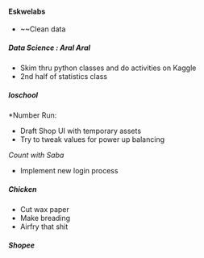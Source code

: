 #### Eskwelabs
* ~~Clean data

##### **Data Science : Aral Aral**
* Skim thru python classes and do activities on Kaggle
* 2nd half of statistics class

##### **Ioschool**
*Number Run:
* Draft Shop UI with temporary assets
* Try to tweak values for power up balancing

*Count with Saba*
*  Implement new login process 
##### **Chicken**
*  Cut wax paper
* Make breading
* Airfry that shit
##### **Shopee**